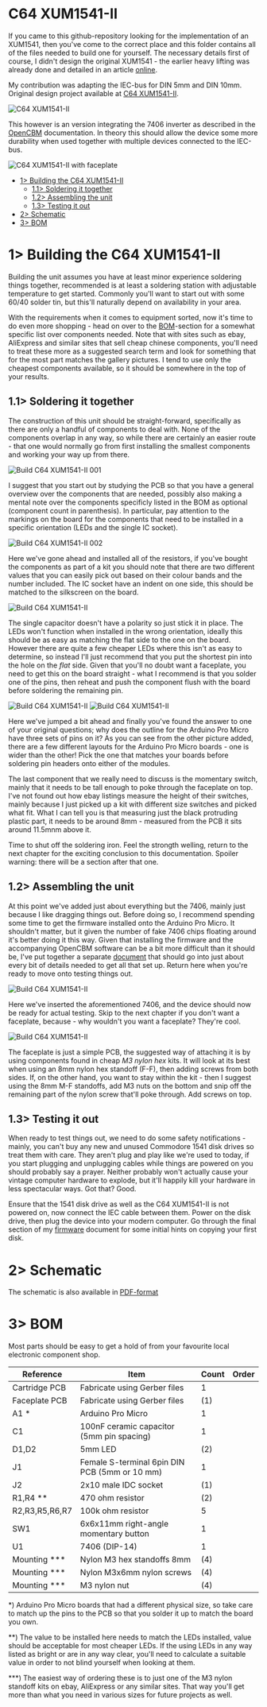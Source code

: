 # C64 XUM1541-II
If you came to this github-repository looking for the implementation of an XUM1541, then you've come to the correct place and this folder contains all of the files needed to build one for yourself. The necessary details first of course, I didn't design the original XUM1541 - the earlier heavy lifting was already done and detailed in an  article [online](https://myoldcomputer.nl/commodore-64/xum1541-promicro/).

My contribution was adapting the IEC-bus for DIN 5mm and DIN 10mm. Original design project available at [C64 XUM1541-II](https://github.com/tebl/C64-XUM1541-II).

![C64 XUM1541-II](https://github.com/tebl/C64-XUM1541-II/raw/main/gallery/build_005.jpg)

This however is an version integrating the 7406 inverter as described in the [OpenCBM](https://github.com/zyonee/opencbm/tree/master/xum1541) documentation. In theory this should allow the device some more durability when used together with multiple devices connected to the IEC-bus.

![C64 XUM1541-II with faceplate](https://github.com/tebl/C64-XUM1541-II/raw/main/gallery/build_006.jpg)

- [1> Building the C64 XUM1541-II](#1-building-the-c64-xum1541-ii)
  - [1.1> Soldering it together](#11-soldering-it-together)
  - [1.2> Assembling the unit](#12-assembling-the-unit)
  - [1.3> Testing it out](#13-testing-it-out)
- [2> Schematic](#2-schematic)
- [3> BOM](#3-bom)

# 1> Building the C64 XUM1541-II
Building the unit assumes you have at least minor experience soldering things together, recommended is at least a soldering station with adjustable temperature to get started. Commonly you'll want to start out with some 60/40 solder tin, but this'll naturally depend on availability in your area.

With the requirements when it comes to equipment sorted, now it's time to do even more shopping - head on over to the [BOM](#3-bom)-section for a somewhat specific list over components needed. Note that with sites such as ebay, AliExpress and similar sites that sell cheap chinese components, you'll need to treat these more as a suggested search term and look for something that for the most part matches the gallery pictures. I tend to use only the cheapest components available, so it should be somewhere in the top of your results.


## 1.1> Soldering it together
The construction of this unit should be straight-forward, specifically as there are only a handful of components to deal with. None of the components overlap in any way, so while there are certainly an easier route - that one would normally go from first installing the smallest components and working your way up from there. 

![Build C64 XUM1541-II 001](https://github.com/tebl/C64-XUM1541-II/raw/main/gallery/build_001.jpg)

I suggest that you start out by studying the PCB so that you have a general overview over the components that are needed, possibly also making a mental note over the components specificly listed in the BOM as optional (component count in parenthesis). In particular, pay attention to the markings on the board for the components that need to be installed in a specific orientation (LEDs and the single IC socket).

![Build C64 XUM1541-II 002](https://github.com/tebl/C64-XUM1541-II/raw/main/gallery/build_002.jpg)

Here we've gone ahead and installed all of the resistors, if you've bought the components as part of a kit you should note that there are two different values that you can easily pick out based on their colour bands and the number included. The IC socket have an indent on one side, this should be matched to the silkscreen on the board.

![Build C64 XUM1541-II](https://github.com/tebl/C64-XUM1541-II/raw/main/gallery/build_003.jpg)

The single capacitor doesn't have a polarity so just stick it in place. The LEDs won't function when installed in the wrong orientation, ideally this should be as easy as matching the flat side to the one on the board. However there are quite a few cheaper LEDs where this isn't as easy to determine, so instead I'll just recommend that you put the shortest pin into the hole on the *flat* side. Given that you'll no doubt want a faceplate, you need to get this on the board straight - what I recommend is that you solder one of the pins, then reheat and push the component flush with the board before soldering the remaining pin.

![Build C64 XUM1541-II](https://github.com/tebl/C64-XUM1541-II/raw/main/gallery/build_004.jpg)
![Build C64 XUM1541-II](https://github.com/tebl/C64-XUM1541-II/raw/main/gallery/pro_micro_001.jpg)

Here we've jumped a bit ahead and finally you've found the answer to one of your original questions; why does the outline for the Arduino Pro Micro have three sets of pins on it? As you can see from the other picture added, there are a few different layouts for the Arduino Pro Micro boards - one is wider than the other! Pick the one that matches your boards before soldering pin headers onto either of the modules.

The last component that we really need to discuss is the momentary switch, mainly that it needs to be tall enough to poke through the faceplate on top. I've not found out how ebay listings measure the height of their switches, mainly because I just picked up a kit with different size switches and picked what fit. What I can tell you is that measuring just the black protruding plastic part, it needs to be around 8mm - measured from the PCB it sits around 11.5mnm above it.

Time to shut off the soldering iron. Feel the strongth welling, return to the next chapter for the exciting conclusion to this documentation. Spoiler warning: there will be a section after that one.

## 1.2> Assembling the unit
At this point we've added just about everything but the 7406, mainly just because I like dragging things out. Before doing so, I recommend spending some time to get the firmware installed onto the Arduino Pro Micro. It shouldn't matter, but it given the number of fake 7406 chips floating around it's better doing it this way. Given that installing the firmware and the accompanying OpenCBM software can be a bit more difficult than it should be, I've put together a separate [document](https://github.com/tebl/C64-XUM1541-II/blob/main/documentation/firmware.md) that should go into just about every bit of details needed to get all that set up. Return here when you're ready to move onto testing things out.

![Build C64 XUM1541-II](https://github.com/tebl/C64-XUM1541-II/raw/main/gallery/build_005.jpg)

Here we've inserted the aforementioned 7406, and the device should now be ready for actual testing. Skip to the next chapter if you don't want a faceplate, because - why wouldn't you want a faceplate? They're cool.

![Build C64 XUM1541-II](https://github.com/tebl/C64-XUM1541-II/raw/main/gallery/build_006.jpg)

The faceplate is just a simple PCB, the suggested way of attaching it is by using components found in cheap *M3 nylon hex* kits. It will look at its best when using an 8mm nylon hex standoff (F-F), then adding screws from both sides. If, on the other hand, you want to stay within the kit - then I suggest using the 8mm M-F standoffs, add M3 nuts on the bottom and snip off the remaining part of the nylon screw that'll poke through. Add screws on top.

## 1.3> Testing it out
When ready to test things out, we need to do some safety notifications - mainly, you can't buy any new and unused Commodore 1541 disk drives so treat them with care. They aren't plug and play like we're used to today, if you start plugging and unplugging cables while things are powered on you should probably say a prayer. Neither probably won't actually cause your vintage computer hardware to explode, but it'll happily kill your hardware in less spectacular ways. Got that? Good.

Ensure that the 1541 disk drive as well as the C64 XUM1541-II is not powered on, now connect the  IEC cable between them. Power on the disk drive, then plug the device into your modern computer. Go through the final section of my [firmware](https://github.com/Jean-Fred64/C64-XUM1541-II/blob/Jean-Fred/documentation/firmware.md) document for some initial hints on copying your first disk.

# 2> Schematic
The schematic is also available in [PDF-format](https://github.com/Jean-Fred64/C64-XUM1541-II/blob/Jean-Fred/documentation/schematic/C64%20XUM1541-II.pdf)

# 3> BOM
Most parts should be easy to get a hold of from your favourite local electronic component shop.

| Reference             | Item                                                              | Count | Order  |
| --------------------- | ----------------------------------------------------------------- | ----- | ------ |
| Cartridge PCB         | Fabricate using Gerber files                                      |     1 | 
| Faceplate PCB         | Fabricate using Gerber files                                      |    (1)| 
| A1 *                  | Arduino Pro Micro                                                 |     1 |
| C1                    | 100nF ceramic capacitor (5mm pin spacing)                         |     1 |
| D1,D2                 | 5mm LED                                                           |    (2)|
| J1                    | Female S-terminal 6pin DIN PCB (5mm or 10 mm)                     |     1 |
| J2                    | 2x10 male IDC socket                                              |   (1) |
| R1,R4 **              | 470 ohm resistor                                                  |    (2)| 
| R2,R3,R5,R6,R7        | 100k ohm resistor                                                 |     5 | 
| SW1                   | 6x6x11mm right-angle momentary button                             |     1 |
| U1					| 7406 (DIP-14)                                                     |     1 |
| Mounting ***          | Nylon M3 hex standoffs 8mm                                        |    (4)|
| Mounting ***          | Nylon M3x6mm nylon screws                                         |    (4)|
| Mounting ***          | M3 nylon nut                                                      |    (4)|  

*) Arduino Pro Micro boards that had a different physical size, so take care to match up the pins to the PCB so that you solder it up to match the board you own. 

**) The value to be installed here needs to match the LEDs installed, value should be acceptable for most cheaper LEDs. If the using LEDs in any way listed as bright or are in any way clear, you'll need to calculate a suitable value in order to not blind yourself when looking at them.

***) The easiest way of ordering these is to just one of the M3 nylon standoff kits on ebay, AliExpress or any similar sites. That way you'll get more than what you need in various sizes for future projects as well.
